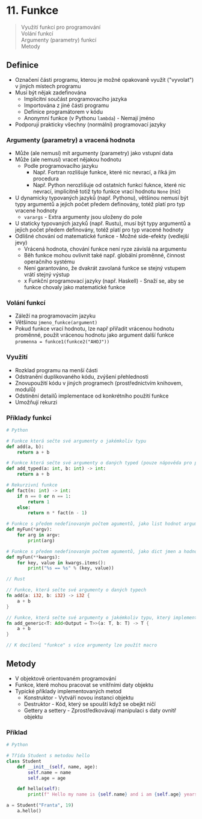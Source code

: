 # 11. Funkce

> Využití funkcí pro programování \
> Volání funkcí \
> Argumenty (parametry) funkcí \
> Metody

## Definice

- Označení části programu, kterou je možné opakovaně využít ("vyvolat") v jiných místech programu
- Musí být nějak zadefinována
  - Implicitní součást programovacího jazyka
  - Importována z jiné části programu
  - Definice programátorem v kódu
  - Anonymní funkce (v Pythonu `lambda`) - Nemají jméno
- Podporují prakticky všechny (normální) programovací jazyky

### Argumenty (parametry) a vracená hodnota

- Může (ale nemusí) mít argumenty (parametry) jako vstupní data
- Může (ale nemusí) vracet nějakou hodnotu
  - Podle programovacího jazyku
    - Např. Fortran rozlišuje funkce, které nic nevrací, a říká jim procedura
    - Např. Python nerozlišuje od ostatních funkcí fuknce, které nic nevrací, implicitně totiž tyto funkce vrací hodnotu `None` (nic)
- U dynamicky typovaných jazyků (např. Pythonu), většinou nemusí být typy argumentů a jejich počet předem definovány, totéž platí pro typ vracené hodnoty
  - `varargs` - Extra argumenty jsou uloženy do pole
- U staticky typovaných jazyků (např. Rustu), musí být typy argumentů a jejich počet předem definovány, totéž platí pro typ vracené hodnoty
- Odlišné chování od matematické funkce - Možné side-efekty (vedlejší jevy)
  - Vrácená hodnota, chování funkce není ryze závislá na argumentu
  - Běh funkce mohou ovlivnit také např. globální proměnné, činnost operačního systému
  - Není garantováno, že dvakrát zavolaná funkce se stejný vstupem vrátí stejný výstup
  - x Funkční programovací jazyky (např. Haskell) - Snaží se, aby se funkce chovaly jako matematické funkce

### Volání funkcí

- Záleží na programovacím jazyku
- Většinou `jmeno_funkce(argument)`
- Pokud funkce vrací hodnotu, lze např přiřadit vrácenou hodnotu proměnné, použít vrácenou hodnotu jako argument další funkce `promenna = funkce1(funkce2("AHOJ"))`

### Využití

- Rozklad programu na menší části
- Odstranění duplikovaného kódu, zvýšení přehlednosti
- Znovupoužití kódu v jiných programech (prostřednictvím knihovem, modulů)
- Odstínění detailů implementace od konkrétního použití funkce
- Umožňují rekurzi

### Příklady funkcí

```python
# Python

# Funkce která sečte své argumenty o jakémkoliv typu
def add(a, b):
    return a + b

# Funkce která sečte své argumenty o daných typed (pouze nápověda pro programátora)
def add_typed(a: int, b: int) -> int:
    return a + b

# Rekurzivní funkce
def fact(n: int) -> int:
    if n == 0 or n == 1:
        return 1
    else:
        return n * fact(n - 1)

# Funkce s předem nedefinovaným počtem agumentů, jako list hodnot argumentů
def myFun(*argv):
    for arg in argv:
        print(arg)

# Funkce s předem nedefinovaným počtem agumentů, jako dict jmen a hodnot argumentů
def myFun(**kwargs):
    for key, value in kwargs.items():
        print("%s == %s" % (key, value))
```

```rust
// Rust

// Funkce, která sečte své argumenty o daných typech
fn add(a: i32, b: i32) -> i32 {
    a + b
}

// Funkce, která sečte své argumenty o jakémkoliv typu, který implementují vlastnost (trait) Add (součet)
fn add_generic<T: Add<Output = T>>(a: T, b: T) -> T {
    a + b
}

// K docílení "funkce" s více argumenty lze použít macro
```

## Metody

- V objektově orientovaném programování
- Funkce, které mohou pracovat se vnitřními daty objektu
- Typické příklady implementovaných metod
  - Konstruktor - Vytváří novou instanci objektu
  - Destruktor - Kód, který se spouští když se obejkt ničí
  - Gettery a settery - Zprostředkovávají manipulaci s daty ovnitř objektu

### Příklad

```python
# Python

# Třída Student s metodou hello
class Student
    def __init__(self, name, age):
        self.name = name
        self.age = age

    def hello(self):
        print(f" Hello my name is {self.name} and i am {self.age} years old")

a = Student("Franta", 19)
    a.hello()
```
